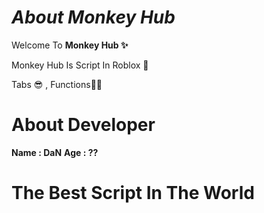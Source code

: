 # ***About Monkey Hub***

Welcome To **Monkey Hub ✨**

Monkey Hub Is Script In Roblox 👀

Tabs 😎 , Functions🐱‍👤

# About Developer

**Name : DaN**
**Age : ??**

# **The Best Script In The World**
